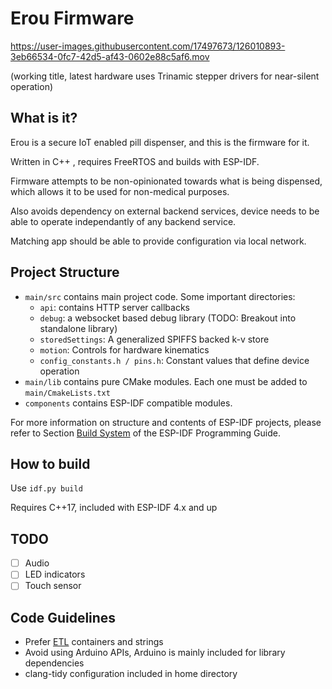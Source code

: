 # Erou Firmware 


https://user-images.githubusercontent.com/17497673/126010893-3eb66534-0fc7-42d5-af43-0602e88c5af6.mov


(working title, latest hardware uses Trinamic stepper drivers for near-silent operation)

## What is it?

Erou is a secure IoT enabled pill dispenser, and this is the firmware for it.

Written in C++ , requires FreeRTOS and builds with ESP-IDF. 

Firmware attempts to be non-opinionated towards what is being dispensed, 
which allows it to be used for non-medical purposes. 

Also avoids dependency on external backend services, device needs to be able to operate independantly of any backend service. 

Matching app should be able to provide configuration via local network.

## Project Structure

- `main/src` contains main project code. Some important directories:
  - `api`: contains HTTP server callbacks
  - `debug`: a websocket based debug library (TODO: Breakout into standalone library)
  - `storedSettings`: A generalized SPIFFS backed k-v store 
  - `motion`: Controls for hardware kinematics
  - `config_constants.h / pins.h`: Constant values that define device operation
- `main/lib` contains pure CMake modules. Each one must be added to `main/CmakeLists.txt`
- `components` contains ESP-IDF compatible modules. 



For more information on structure and contents of ESP-IDF projects, please refer to Section [Build System](https://docs.espressif.com/projects/esp-idf/en/latest/esp32/api-guides/build-system.html) of the ESP-IDF Programming Guide.

## How to build

Use `idf.py build`

Requires C++17, included with ESP-IDF 4.x and up



## TODO

- [ ] Audio 
- [ ] LED indicators
- [ ] Touch sensor 

## Code Guidelines

- Prefer [ETL](https://www.etlcpp.com/) containers and strings
- Avoid using Arduino APIs, Arduino is mainly included for library dependencies 
- clang-tidy configuration included in home directory



